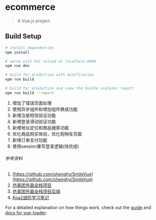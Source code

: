 # ecommerce

> A Vue.js project

## Build Setup

``` bash
# install dependencies
npm install

# serve with hot reload at localhost:8080
npm run dev

# build for production with minification
npm run build

# build for production and view the bundle analyzer report
npm run build --report
```
1. 增加了错误页面处理
2. 使用异步组件和增加组件换成功能
3. 新增注册短信验证功能
4. 新增登录滑动验证功能
5. 新增地址定位和商品搜索功能
6. 优化商品购买体验，优化购物车页面
7. 新增订单支付功能
8. 使用session重写登录逻辑(待完成)

###### 参考资料
1. [https://github.com/shenghy/SmileVue](https://github.com/shenghy/SmileVue)
2. [仿美团外面全栈项目](https://github.com/zwStar/vue-meituan)
3. [仿美团外面全栈项目后端](https://github.com/zwStar/meituan-backend)
4. [Koa2进阶学习笔记](https://github.com/ChenShenhai/koa2-note/)

For a detailed explanation on how things work, check out the [guide](http://vuejs-templates.github.io/webpack/) and [docs for vue-loader](http://vuejs.github.io/vue-loader).
